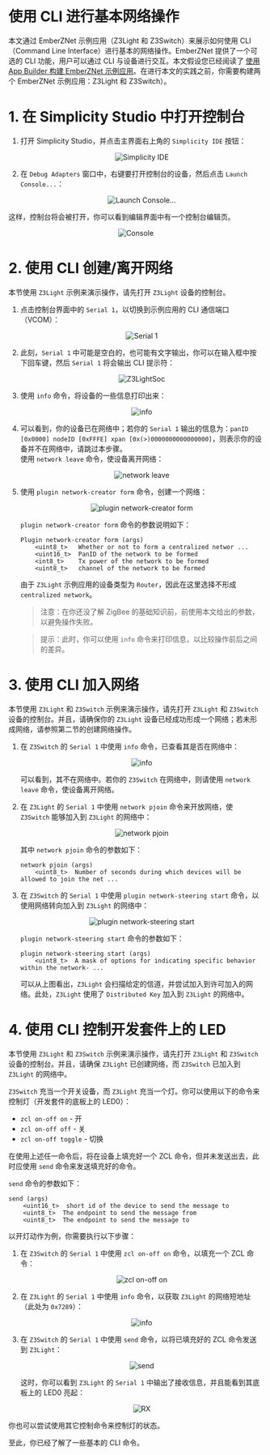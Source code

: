 # 使用 CLI 进行基本网络操作

本文通过 EmberZNet 示例应用（Z3Light 和 Z3Switch）来展示如何使用 CLI（Command Line Interface）进行基本的网络操作。EmberZNet 提供了一个可选的 CLI 功能，用户可以通过 CLI 与设备进行交互。本文假设您已经阅读了 [使用 App Builder 构建 EmberZNet 示例应用](../build_emberznet_sample_application_with_app_builder/doc.md)。在进行本文的实践之前，你需要构建两个 EmberZNet 示例应用：Z3Light 和 Z3Switch）。

# 1. 在 Simplicity Studio 中打开控制台

1. 打开 Simplicity Studio，并点击主界面右上角的 `Simplicity IDE` 按钮：

    <div align=center title="Simplicity IDE"><img src="./figure/1.jpg" alt="Simplicity IDE"/></div>

2. 在 `Debug Adapters` 窗口中，右键要打开控制台的设备，然后点击 `Launch Console...`：

    <div align=center title="Launch Console..."><img src="./figure/2.jpg" alt="Launch Console..."/></div>

这样，控制台将会被打开，你可以看到编辑界面中有一个控制台编辑页。

<div align=center title="Console"><img src="./figure/3.jpg" alt="Console"/></div>

# 2. 使用 CLI 创建/离开网络

本节使用 `Z3Light` 示例来演示操作，请先打开 `Z3Light` 设备的控制台。

1. 点击控制台界面中的 `Serial 1`，以切换到示例应用的 CLI 通信端口（VCOM）：

    <div align=center title="Serial 1"><img src="./figure/4.jpg" alt="Serial 1"/></div>

2. 此刻，`Serial 1` 中可能是空白的，也可能有文字输出，你可以在输入框中按下回车键，然后 `Serial 1` 将会输出 CLI 提示符：

    <div align=center title="Z3LightSoc"><img src="./figure/5.jpg" alt="Z3LightSoc"/></div>

3. 使用 `info` 命令，将设备的一些信息打印出来：

    <div align=center title="info"><img src="./figure/6.jpg" alt="info"/></div>

4. 可以看到，你的设备已在网络中；若你的 `Serial 1` 输出的信息为：`panID [0x0000] nodeID [0xFFFE] xpan [0x(>)0000000000000000]`，则表示你的设备并不在网络中，请跳过本步骤。<br />使用 `network leave` 命令，使设备离开网络：
   
    <div align=center title="network leave"><img src="./figure/7.jpg" alt="network leave"/></div>

5. 使用 `plugin network-creator form` 命令，创建一个网络：

    <div align=center title="plugin network-creator form"><img src="./figure/8.jpg" alt="plugin network-creator form"/></div>

    `plugin network-creator form` 命令的参数说明如下：

    ```
    Plugin network-creator form (args) 
        <uint8_t>   Whether or not to form a centralized networ ...
        <uint16_t>  PanID of the network to be formed
        <int8_t>    Tx power of the network to be formed
        <uint8_t>   channel of the network to be formed
    ```
    
    由于 `Z3Light` 示例应用的设备类型为 `Router`，因此在这里选择不形成 `centralized network`。
    
    > 注意：在你还没了解 ZigBee 的基础知识前，前使用本文给出的参数，以避免操作失败。

    > 提示：此时，你可以使用 `info` 命令来打印信息，以比较操作前后之间的差异。

# 3. 使用 CLI 加入网络

本节使用 `Z3Light` 和 `Z3Switch` 示例来演示操作，请先打开 `Z3Light` 和 `Z3Switch` 设备的控制台。并且，请确保你的 `Z3Light` 设备已经成功形成一个网络；若未形成网络，请参照第二节的创建网络操作。

1. 在 `Z3Switch` 的 `Serial 1` 中使用 `info` 命令，已查看其是否在网络中：

    <div align=center title="info"><img src="./figure/9.jpg" alt="info"/></div>

    可以看到，其不在网络中。若你的 `Z3Switch` 在网络中，则请使用 `network leave` 命令，使设备离开网络。

2. 在 `Z3Light` 的 `Serial 1` 中使用 `network pjoin` 命令来开放网络，使 `Z3Switch` 能够加入到 `Z3Light` 的网络中：

    <div align=center title="network pjoin"><img src="./figure/10.jpg" alt="network pjoin"/></div>

    其中 `network pjoin` 命令的参数如下：

    ```
    network pjoin (args) 
        <uint8_t>  Number of seconds during which devices will be allowed to join the net ...
    ```

3. 在 `Z3Switch` 的 `Serial 1` 中使用 `plugin network-steering start` 命令，以使用网络转向加入到 `Z3Light` 的网络中：
   
    <div align=center title="plugin network-steering start"><img src="./figure/11.jpg" alt="plugin network-steering start"/></div>

    `plugin network-steering start` 命令的参数如下：

    ```
    plugin network-steering start (args) 
        <uint8_t>  A mask of options for indicating specific behavior within the network- ...
    ```

    可以从上图看出，`Z3Light` 会扫描给定的信道，并尝试加入到许可加入的网络。此处，`Z3Light` 使用了 `Distributed Key` 加入到 `Z3Light` 的网络中。

# 4. 使用 CLI 控制开发套件上的 LED

本节使用 `Z3Light` 和 `Z3Switch` 示例来演示操作，请先打开 `Z3Light` 和 `Z3Switch` 设备的控制台。并且，请确保 `Z3Light` 已创建网络，而 `Z3Switch` 已加入到 `Z3Light` 的网络中。

`Z3Switch` 充当一个开关设备，而 `Z3Light` 充当一个灯。你可以使用以下的命令来控制灯（开发套件的底板上的 LED0）：

* `zcl on-off on` - 开
* `zcl on-off off` - 关
* `zcl on-off toggle` - 切换

在使用上述任一命令后，将在设备上填充好一个 ZCL 命令，但并未发送出去，此时应使用 `send` 命令来发送填充好的命令。

`send` 命令的参数如下：

```
send (args) 
    <uint16_t>  short id of the device to send the message to
    <uint8_t>  The endpoint to send the message from
    <uint8_t>  The endpoint to send the message to
```

以开灯动作为例，你需要执行以下步骤：

1. 在 `Z3Switch` 的 `Serial 1` 中使用 `zcl on-off on` 命令，以填充一个 ZCL 命令：

    <div align=center title="zcl on-off on"><img src="./figure/12.jpg" alt="zcl on-off on"/></div>

2. 在 `Z3Light` 的 `Serial 1` 中使用 `info` 命令，以获取 `Z3Light` 的网络短地址（此处为 `0x7289`）：

    <div align=center title="info"><img src="./figure/13.jpg" alt="info"/></div>

3. 在 `Z3Switch` 的 `Serial 1` 中使用 `send` 命令，以将已填充好的 ZCL 命令发送到 `Z3Light`：

    <div align=center title="send"><img src="./figure/14.jpg" alt="send"/></div>

    这时，你可以看到 `Z3Light` 的 `Serial 1` 中输出了接收信息，并且能看到其底板上的 LED0 亮起：

    <div align=center title="RX"><img src="./figure/15.jpg" alt="RX"/></div>

你也可以尝试使用其它控制命令来控制灯的状态。

至此，你已经了解了一些基本的 CLI 命令。
